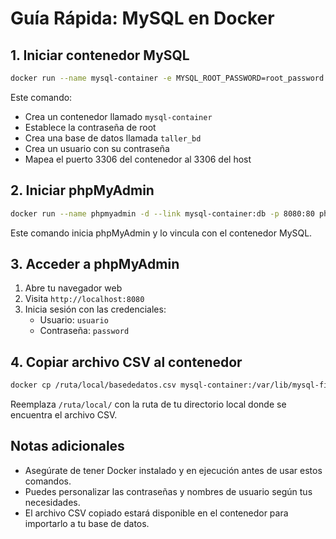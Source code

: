 # Guía Rápida: MySQL en Docker

## 1. Iniciar contenedor MySQL

```bash
docker run --name mysql-container -e MYSQL_ROOT_PASSWORD=root_password -e MYSQL_DATABASE=taller_bd -e MYSQL_USER=usuario -e MYSQL_PASSWORD=password -p 3306:3306 -d mysql:latest
```

Este comando:
- Crea un contenedor llamado `mysql-container`
- Establece la contraseña de root
- Crea una base de datos llamada `taller_bd`
- Crea un usuario con su contraseña
- Mapea el puerto 3306 del contenedor al 3306 del host

## 2. Iniciar phpMyAdmin

```bash
docker run --name phpmyadmin -d --link mysql-container:db -p 8080:80 phpmyadmin/phpmyadmin
```

Este comando inicia phpMyAdmin y lo vincula con el contenedor MySQL.

## 3. Acceder a phpMyAdmin

1. Abre tu navegador web
2. Visita `http://localhost:8080`
3. Inicia sesión con las credenciales:
   - Usuario: `usuario`
   - Contraseña: `password`

## 4. Copiar archivo CSV al contenedor

```bash
docker cp /ruta/local/basededatos.csv mysql-container:/var/lib/mysql-files/basededatos.csv
```

Reemplaza `/ruta/local/` con la ruta de tu directorio local donde se encuentra el archivo CSV.

## Notas adicionales

- Asegúrate de tener Docker instalado y en ejecución antes de usar estos comandos.
- Puedes personalizar las contraseñas y nombres de usuario según tus necesidades.
- El archivo CSV copiado estará disponible en el contenedor para importarlo a tu base de datos.
